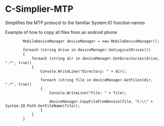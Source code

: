# C-Simplier-MTP
Simplifies the MTP protocol to the familiar System.IO function names 


Example of how to copy all files from an android phone


            MobileDeviceManager deviceManager = new MobileDeviceManager();

            foreach (string drive in deviceManager.GetLogicalDrives())
            {
                foreach (string dir in deviceManager.GetDirectories(drive, ".*", true))
                {
                    Console.WriteLine("Directory: " + dir);

                    foreach (string file in deviceManager.GetFiles(dir, ".*", true))
                    {
                        Console.WriteLine("File: " + file);

                        deviceManager.CopyFileFromDevice(file, "C:\\" + System.IO.Path.GetFileName(file));
                    }
                }
            }
